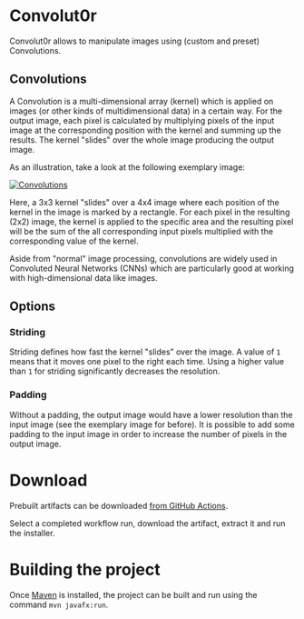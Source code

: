 # Convolut0r
Convolut0r allows to manipulate images using (custom and preset) Convolutions.

## Convolutions
A Convolution is a multi-dimensional array (kernel) which is applied on images (or other kinds of multidimensional data) in a certain way.
For the output image, each pixel is calculated by multiplying pixels of the input image at the corresponding position with the kernel and summing up the results.
The kernel "slides" over the whole image producing the output image.

As an illustration, take a look at the following exemplary image:

[![Convolutions](https://user-images.githubusercontent.com/34687786/212144189-053015ca-23e5-4aba-b409-c30dafb5f349.png)](https://user-images.githubusercontent.com/34687786/212144189-053015ca-23e5-4aba-b409-c30dafb5f349.png)

Here, a 3x3 kernel "slides" over a 4x4 image where each position of the kernel in the image is marked by a rectangle.
For each pixel in the resulting (2x2) image, the kernel is applied to the specific area and the resulting pixel will be the sum of the all corresponding input pixels multiplied with the corresponding value of the kernel.

Aside from "normal" image processing, convolutions are widely used in Convoluted Neural Networks (CNNs) which are particularly good at working with high-dimensional data like images.

## Options

### Striding
Striding defines how fast the kernel "slides" over the image. A value of `1` means that it moves one pixel to the right each time.
Using a higher value than `1` for striding significantly decreases the resolution.

### Padding
Without a padding, the output image would have a lower resolution than the input image (see the exemplary image for before). It is possible to add some padding to the input image in order to increase the number of pixels in the output image.

# Download
Prebuilt artifacts can be downloaded [from GitHub Actions](https://github.com/danthe1st/Convolut0r/actions).

Select a completed workflow run, download the artifact, extract it and run the installer.

# Building the project

Once [Maven](https://maven.apache.org/) is installed, the project can be built and run using the command `mvn javafx:run`.